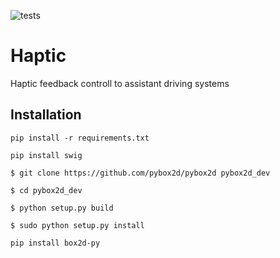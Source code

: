 ![tests](https://github.com/AbdelrahmanAbdelgwad/haptic/workflows/test/badge.svg)
# Haptic
Haptic feedback controll to assistant driving systems


## Installation

`pip install -r requirements.txt`

`pip install swig`

`$ git clone https://github.com/pybox2d/pybox2d pybox2d_dev`

`$ cd pybox2d_dev`

`$ python setup.py build`

`$ sudo python setup.py install`

`pip install box2d-py`


